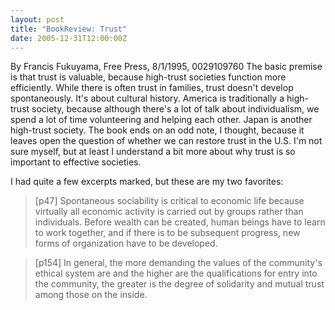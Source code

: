 ```yaml
---
layout: post
title: "BookReview: Trust"
date: 2005-12-31T12:00:00Z
---
```

By Francis Fukuyama, Free Press, 8/1/1995, 0029109760
 The basic premise is that trust is valuable, because high-trust
societies function more efficiently.  While there is often trust in
families, trust doesn't develop spontaneously.  It's about cultural
history.  America is traditionally a high-trust society, because
although there's a lot of talk about individualism, we spend a lot of
time volunteering and helping each other.  Japan is another high-trust
society.  The book ends on an odd note, I thought, because it leaves
open the question of whether we can restore trust in the U.S.  I'm not
sure myself, but at least I understand a bit more about why trust is
so important to effective societies.

I had quite a few excerpts marked, but these are my two favorites:


> [p47] Spontaneous sociability is critical to economic life because
> virtually all economic activity is carried out by groups rather than
> individuals.  Before wealth can be created, human beings have to learn
> to work together, and if there is to be subsequent progress, new forms
> of organization have to be developed.



> [p154] In general, the more demanding the values of the community's
> ethical system are and the higher are the qualifications for entry
> into the community, the greater is the degree of solidarity and mutual
> trust among those on the inside.
> 



